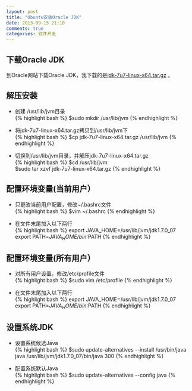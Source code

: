 ```yaml
---
layout: post
title: "Ubuntu安装Oracle JDK"
date: 2013-09-15 21:10
comments: true
categories: 软件开发
---
```


## 下载Oracle JDK    
到Oracle网站下载Oracle JDK，我下载的是[jdk-7u7-linux-x64.tar.gz](http://www.oracle.com/technetwork/java/javase/downloads/index.html) 。    

## 解压安装    
* 创建 /usr/lib/jvm目录    
{% highlight bash %}
$sudo mkdir /usr/lib/jvm
{% endhighlight %}   

* 将jdk-7u7-linux-x64.tar.gz拷贝到/usr/lib/jvm下    
{% highlight bash %}
$cp jdk-7u7-linux-x64.tar.gz /usr/lib/jvm
{% endhighlight %}

* 切换到/usr/lib/jvm目录，并解压jdk-7u7-linux-x64.tar.gz    
{% highlight bash %}
$cd /usr/lib/jvm    
$sudo tar xzvf jdk-7u7-linux-x64.tar.gz
{% endhighlight %}   
        
## 配置环境变量(当前用户）    
* 只更改当前用户配置，修改~/.bashrc文件    
{% highlight bash %}
$vim ~/.bashrc
{% endhighlight %}

* 在文件末尾加入以下两行    
{% highlight bash %}
export JAVA_HOME=/usr/lib/jvm/jdk1.7.0_07    
export PATH=${JAVA_HOME}/bin:$PATH
{% endhighlight %}        

## 配置环境变量(所有用户）

* 对所有用户设置，修改/etc/profile文件    
{% highlight bash %}
$sudo vim /etc/profile
{% endhighlight %}

* 在文件末尾加入以下两行    
{% highlight bash %}
export JAVA_HOME=/usr/lib/jvm/jdk1.7.0_07    
export PATH=${JAVA_HOME}/bin:$PATH 
{% endhighlight %}     

## 设置系统JDK
* 设置系统候选Java    
{% highlight bash %}
$sudo update-alternatives --install /usr/bin/java java /usr/lib/jvm/jdk1.7.0_07/bin/java 300
{% endhighlight %}

* 配置系统默认Java    
{% highlight bash %}
$sudo update-alternatives --config java
{% endhighlight %}